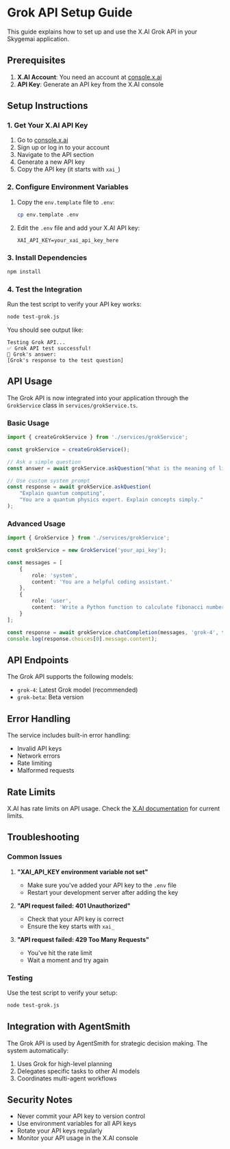 # Grok API Setup Guide

This guide explains how to set up and use the X.AI Grok API in your Skygemai application.

## Prerequisites

1. **X.AI Account**: You need an account at [console.x.ai](https://console.x.ai/)
2. **API Key**: Generate an API key from the X.AI console

## Setup Instructions

### 1. Get Your X.AI API Key

1. Go to [console.x.ai](https://console.x.ai/)
2. Sign up or log in to your account
3. Navigate to the API section
4. Generate a new API key
5. Copy the API key (it starts with `xai_`)

### 2. Configure Environment Variables

1. Copy the `env.template` file to `.env`:
   ```bash
   cp env.template .env
   ```

2. Edit the `.env` file and add your X.AI API key:
   ```env
   XAI_API_KEY=your_xai_api_key_here
   ```

### 3. Install Dependencies

```bash
npm install
```

### 4. Test the Integration

Run the test script to verify your API key works:

```bash
node test-grok.js
```

You should see output like:
```
Testing Grok API...
✅ Grok API test successful!
📝 Grok's answer:
[Grok's response to the test question]
```

## API Usage

The Grok API is now integrated into your application through the `GrokService` class in `services/grokService.ts`.

### Basic Usage

```typescript
import { createGrokService } from './services/grokService';

const grokService = createGrokService();

// Ask a simple question
const answer = await grokService.askQuestion("What is the meaning of life?");

// Use custom system prompt
const response = await grokService.askQuestion(
    "Explain quantum computing",
    "You are a quantum physics expert. Explain concepts simply."
);
```

### Advanced Usage

```typescript
import { GrokService } from './services/grokService';

const grokService = new GrokService('your_api_key');

const messages = [
    {
        role: 'system',
        content: 'You are a helpful coding assistant.'
    },
    {
        role: 'user',
        content: 'Write a Python function to calculate fibonacci numbers.'
    }
];

const response = await grokService.chatCompletion(messages, 'grok-4', false);
console.log(response.choices[0].message.content);
```

## API Endpoints

The Grok API supports the following models:
- `grok-4`: Latest Grok model (recommended)
- `grok-beta`: Beta version

## Error Handling

The service includes built-in error handling:
- Invalid API keys
- Network errors
- Rate limiting
- Malformed requests

## Rate Limits

X.AI has rate limits on API usage. Check the [X.AI documentation](https://docs.x.ai/) for current limits.

## Troubleshooting

### Common Issues

1. **"XAI_API_KEY environment variable not set"**
   - Make sure you've added your API key to the `.env` file
   - Restart your development server after adding the key

2. **"API request failed: 401 Unauthorized"**
   - Check that your API key is correct
   - Ensure the key starts with `xai_`

3. **"API request failed: 429 Too Many Requests"**
   - You've hit the rate limit
   - Wait a moment and try again

### Testing

Use the test script to verify your setup:
```bash
node test-grok.js
```

## Integration with AgentSmith

The Grok API is used by AgentSmith for strategic decision making. The system automatically:

1. Uses Grok for high-level planning
2. Delegates specific tasks to other AI models
3. Coordinates multi-agent workflows

## Security Notes

- Never commit your API key to version control
- Use environment variables for all API keys
- Rotate your API keys regularly
- Monitor your API usage in the X.AI console 